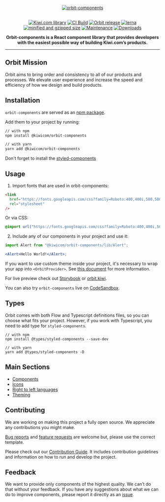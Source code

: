 <div align="center">
  <a href="https://orbit.kiwi" target="_blank">
    <img alt="orbit-components" src="https://images.kiwi.com/common/orbit-logo-full.png" srcset="https://images.kiwi.com/common/orbit-logo-full@2x.png 2x" />
  </a>
</div>

<br />

<div align="center">

[![Kiwi.com library](https://img.shields.io/badge/Kiwi.com-library-00A991?style=flat-square)](https://code.kiwi.com) [![CI Build](https://img.shields.io/github/actions/workflow/status/kiwicom/orbit/ci.yml?branch=master&style=flat-square)](https://github.com/kiwicom/orbit/actions/workflows/ci.yml) [![Orbit release](https://img.shields.io/github/package-json/v/kiwicom/orbit?filename=packages%2Forbit-components%2Fpackage.json&style=flat-square)](https://github.com/kiwicom/orbit/blob/master/packages/orbit-components/package.json#L3) [![lerna](https://img.shields.io/badge/maintained%20with-lerna-cc00ff.svg?style=flat-square)](https://lerna.js.org/) [![minified and gzipped size](https://img.shields.io/bundlephobia/minzip/@kiwicom/orbit-components@latest?style=flat-square)](https://bundlephobia.com/package/@kiwicom/orbit-components) [![Maintenance](https://img.shields.io/npms-io/maintenance-score/@kiwicom/orbit-components?style=flat-square)](https://github.com/kiwicom/orbit) [![Downloads](https://img.shields.io/npm/dm/@kiwicom/orbit-components?style=flat-square)](https://www.npmjs.com/package/@kiwicom/orbit-components)

<strong>Orbit-components is a React component library that provides developers with the easiest possible way of building Kiwi.com’s products.</strong>

</div>

---

## Orbit Mission

Orbit aims to bring order and consistency to all of our products and processes. We elevate user experience and increase the speed and efficiency of how we design and build products.

## Installation

`orbit-components` are served as an [npm package](https://www.npmjs.com/package/@kiwicom/orbit-components).

Add them to your project by running:

```bash
// with npm
npm install @kiwicom/orbit-components

// with yarn
yarn add @kiwicom/orbit-components
```

Don't forget to install the [styled-components](https://github.com/styled-components/styled-components/)

## Usage

1. Import fonts that are used in orbit-components:

```html
<link
  href="https://fonts.googleapis.com/css?family=Roboto:400,400i,500,500i,700"
  rel="stylesheet"
/>
```

Or via CSS:

```css
@import url("https://fonts.googleapis.com/css?family=Roboto:400,400i,500,500i,700");
```

2. Include any of our components in your project and use it:

```jsx
import Alert from "@kiwicom/orbit-components/lib/Alert";

<Alert>Hello World!</Alert>;
```

If you want to use custom theme inside your project, it's necessary to wrap your app into `<OrbitProvider>`. See [this document](https://github.com/kiwicom/orbit/tree/master/packages/orbit-components/src/OrbitProvider/README.md) for more information.

For live preview check out [Storybook](https://kiwicom.github.io/orbit/) or [orbit.kiwi](https://orbit.kiwi).

You can also try `orbit-components` live on [CodeSandbox](https://codesandbox.io/s/github/designkiwicom/orbit-sandbox).

## Types

Orbit comes with both Flow and Typescript definitions files, so you can choose what fits your project. However, if you work with Typescript, you need to add type for `styled-components`.

```
// with npm
npm install @types/styled-components --save-dev

// with yarn
yarn add @types/styled-components -D
```

## Main Sections

- [Components](https://github.com/kiwicom/orbit/tree/master/packages/orbit-components/src/)
- [Icons](https://github.com/kiwicom/orbit/tree/master/packages/orbit-components/src/Icon/README.md)
- [Right to left languages](https://github.com/kiwicom/orbit/tree/master/packages/orbit-components/src/utils/rtl/README.md)
- [Theming](https://github.com/kiwicom/orbit/blob/master/.github/theming.md)

## Contributing

We are working on making this project a fully open source. We appreciate any contributions you might make.

[Bug reports](https://github.com/kiwicom/orbit/issues/new?template=bug_report.md) and [feature requests](https://github.com/kiwicom/orbit/issues/new?template=feature_request.md) are welcome but, please use the correct template.

Please check out our [Contribution Guide](https://github.com/kiwicom/orbit/tree/master/.github/CONTRIBUTING.md). It includes contribution guidelines and information on how to run and develop the project.

## Feedback

We want to provide only components of the highest quality. We can’t do that without your feedback. If you have any suggestions about what we can do to improve components, please report it directly as an [issue](https://github.com/kiwicom/orbit/issues/new/choose).
